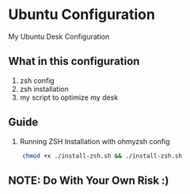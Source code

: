 # Ubuntu Configuration
My Ubuntu Desk Configuration

## What in this configuration
1. zsh config
2. zsh installation
3. my script to optimize my desk

## Guide
1. Running ZSH Installation with ohmyzsh config
```bash 
    chmod +x ./install-zsh.sh && ./install-zsh.sh
```

## NOTE: Do With Your Own Risk :)
